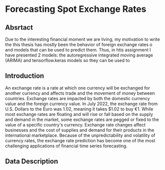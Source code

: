 # Forecasting Spot Exchange Rates 

## Absrtact

Due to the interesting financial moment we are living, my motivation to write the this thesis has mostly been the behavior of foreign exchange rates o and models that can be used to predict them. Thus, in htis assignment I have presented 2 models: the autoregressive integrated moving average (ARIMA) and tensorflow.keras models so they can be used to 

## Introduction

An exchange rate is a rate at which one currency will be exchanged for another currency and affects trade and the movement of money between countries.
Exchange rates are impacted by both the domestic currency value and the foreign currency value. In July 2022, the exchange rate from U.S. Dollars to the Euro was 1.02, meaning it takes $1.02 to buy €1.
While most exchange rates are floating and will rise or fall based on the supply and demand in the market, some exchange rates are pegged or fixed to the value of a specific country's currency. Exchange rate changes affect businesses and the cost of supplies and demand for their products in the international marketplace. 
Because of the unpredictability and volatility of currency rates, the exchange rate prediction has become one of the most challenging applications of financial time series forecasting.

## Data Description
